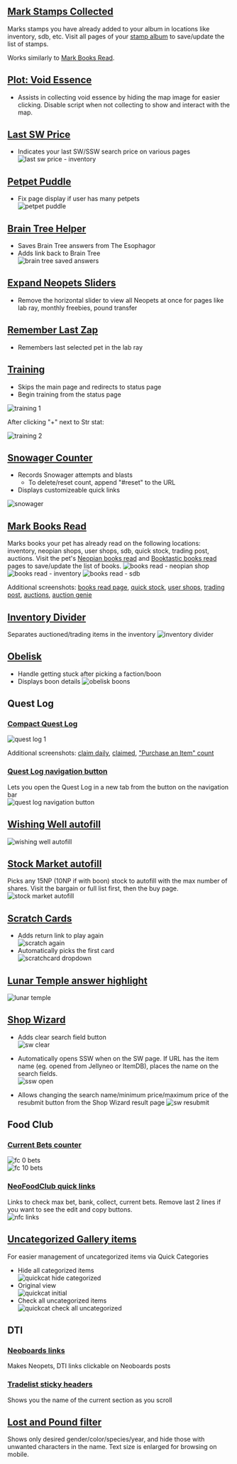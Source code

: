 ## [Mark Stamps Collected](stampscollected.user.js)
Marks stamps you have already added to your album in locations like inventory, sdb, etc. Visit all pages of your [stamp album](https://www.neopets.com/stamps.phtml?type=progress) to save/update the list of stamps.

Works similarly to [Mark Books Read](#mark-books-read).

## [Plot: Void Essence](plotvoidessence.user.js)
* Assists in collecting void essence by hiding the map image for easier clicking. Disable script when not collecting to show and interact with the map.

## [Last SW Price](lastswprice.user.js)
* Indicates your last SW/SSW search price on various pages  
![last sw price - inventory](https://i.imgur.com/PChtlL3.png)

## [Petpet Puddle](petpetpuddle.user.js)
* Fix page display if user has many petpets  
![petpet puddle](https://i.imgur.com/tQ5eBXQ.png)

## [Brain Tree Helper](braintreehelper.user.js)
* Saves Brain Tree answers from The Esophagor
* Adds link back to Brain Tree  
![brain tree saved answers](https://i.imgur.com/AmnzoVg.png)

## [Expand Neopets Sliders](expandslider.user.js)

* Remove the horizontal slider to view all Neopets at once for pages like lab ray, monthly freebies, pound transfer

## [Remember Last Zap](rememberzap.user.js)

* Remembers last selected pet in the lab ray

## [Training](training.user.js)

* Skips the main page and redirects to status page
* Begin training from the status page

![training 1](https://i.imgur.com/7boIeEP.png)

After clicking "+" next to Str stat:

![training 2](https://i.imgur.com/wby1eWy.png)

## [Snowager Counter](snowager.user.js)

* Records Snowager attempts and blasts
  * To delete/reset count, append "#reset" to the URL
* Displays customizeable quick links

![snowager](https://i.imgur.com/HMJtSJB.png)

## [Mark Books Read](booksread.user.js)

Marks books your pet has already read on the following locations: inventory, neopian shops, user shops, sdb, quick stock, trading post, auctions. Visit the pet's [Neopian books read](https://www.neopets.com/books_read.phtml?pet_name=) and [Booktastic books read](https://www.neopets.com/moon/books_read.phtml?pet_name=) pages to save/update the list of books.
![books read - neopian shop](https://i.imgur.com/phFxsmH.png)
![books read - inventory](https://i.imgur.com/WNtDF5J.png)
![books read - sdb](https://i.imgur.com/F9KCVhj.png)

Additional screenshots:
[books read page](https://i.imgur.com/8LpPqGi.png),
[quick stock](https://i.imgur.com/KW9QBpM.png),
[user shops](https://i.imgur.com/qD57RbP.png),
[trading post](https://i.imgur.com/kToPIc6.png),
[auctions](https://i.imgur.com/9fLSfZX.png),
[auction genie](https://i.imgur.com/hq4KPjP.png)

## [Inventory Divider](inventorydivider.user.js)

Separates auctioned/trading items in the inventory
![inventory divider](https://i.imgur.com/qYcHM1o.png)

## [Obelisk](obelisk.user.js)

* Handle getting stuck after picking a faction/boon
* Displays boon details
![obelisk boons](https://i.imgur.com/LShzi3V.png)

## Quest Log

### [Compact Quest Log](compactquestlog.user.js)

![quest log 1](https://i.imgur.com/0Bwz1a0.png)

Additional screenshots:
[claim daily](https://i.imgur.com/EQUUus7.png), 
[claimed](https://i.imgur.com/ArCxwgM.png),
["Purchase an Item" count](https://i.imgur.com/QX4A2nP.png)

### [Quest Log navigation button](questlogbutton.user.js)

Lets you open the Quest Log in a new tab from the button on the navigation bar  
![quest log navigation button](https://i.imgur.com/MuhxERS.png)

## [Wishing Well autofill](wishingwell.user.js)

![wishing well autofill](https://i.imgur.com/n0qwhZM.png)

## [Stock Market autofill](stockmarket.user.js)

Picks any 15NP (10NP if with boon) stock to autofill with the max number of shares. Visit the bargain or full list first, then the buy page.  
![stock market autofill](https://i.imgur.com/7jFnDuZ.png)

## [Scratch Cards](scratchcard.user.js)

  * Adds return link to play again  
![scratch again](https://i.imgur.com/iCAvweQ.png)
  * Automatically picks the first card  
![scratchcard dropdown](https://i.imgur.com/HB31Xxn.png)

## [Lunar Temple answer highlight](lunartemple.user.js)

![lunar temple](https://i.imgur.com/BFR03KL.png)

## [Shop Wizard](shopwizard.user.js)

* Adds clear search field button  
![sw clear](https://i.imgur.com/NgXeFEh.png)

* Automatically opens SSW when on the SW page. If  URL has the item name (eg. opened from Jellyneo or ItemDB), places the name on the search fields.  
![ssw open](https://i.imgur.com/J3LduJ9.png)

* Allows changing the search name/minimum price/maximum price of the resubmit button from the Shop Wizard result page
![sw resubmit](https://i.imgur.com/RVy2bTi.png)

## Food Club

### [Current Bets counter](fcbetcount.user.js)

![fc 0 bets](https://i.imgur.com/an0nUlL.png)  
![fc 10 bets](https://i.imgur.com/PwrOJze.png)

### [NeoFoodClub quick links](nfclinks.user.js)

Links to check max bet, bank, collect, current bets. Remove last 2 lines if you want to see the edit and copy buttons.  
![nfc links](https://i.imgur.com/lyZJl2q.png)

## [Uncategorized Gallery items](galleryquickcat.user.js)

For easier management of uncategorized items via Quick Categories
* Hide all categorized items  
![quickcat hide categorized](https://i.imgur.com/EIDIvon.png)
* Original view  
![quickcat initial](https://i.imgur.com/oHIfz0e.png)
* Check all uncategorized items  
![quickcat check all uncategorized](https://i.imgur.com/jecQGm4.png)

## DTI

### [Neoboards links](neoboardlinks.user.js)
Makes Neopets, DTI links clickable on Neoboards posts

### [Tradelist sticky headers](dtistickyheader.user.js)
Shows you the name of the current section as you scroll

## [Lost and Pound filter](lostandpoundfilter.user.js)
Shows only desired gender/color/species/year, and hide those with unwanted characters in the name. Text size is enlarged for browsing on mobile.
